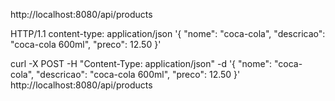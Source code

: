 http://localhost:8080/api/products

 HTTP/1.1
content-type: application/json
'{
    "nome": "coca-cola",
    "descricao": "coca-cola 600ml",
    "preco": 12.50
}'


curl -X POST -H "Content-Type: application/json" -d '{ "nome": "coca-cola",  "descricao": "coca-cola 600ml",  "preco": 12.50 }' http://localhost:8080/api/products
    
